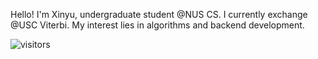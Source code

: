 Hello! I'm Xinyu, undergraduate student @NUS CS. I currently exchange @USC Viterbi. My interest lies in algorithms and backend development.

![visitors](https://visitor-badge.laobi.icu/badge?page_id=Echomo-Xinyu)
